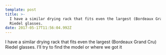 ```yaml
---
template: post
title: >-
  I have a similar drying rack that fits even the largest (Bordeaux Grand Cru)
  Riedel glasses.
date: 2017-05-17T11:56:04.992Z
---
```

I have a similar drying rack that fits even the largest (Bordeaux Grand Cru) Riedel glasses. I’ll try to find the model or where we got it
